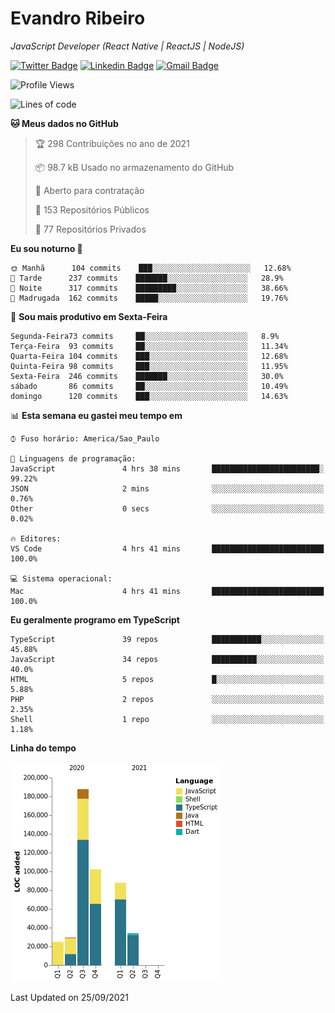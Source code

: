 # Evandro **Ribeiro**

*JavaScript Developer (React Native | ReactJS | NodeJS)*

[![Twitter Badge](https://img.shields.io/badge/-@ribeiroevandro-201B2D?style=flat-square&labelColor=201B2D&logo=twitter&logoColor=white&link=https://twitter.com/ribeiroevandro)](https://twitter.com/ribeiroevandro) 
[![Linkedin Badge](https://img.shields.io/badge/-Evandro%20Ribeiro-201B2D?style=flat-square&logo=Linkedin&logoColor=white&link=https://www.linkedin.com/in/ribeiroevandro)](https://www.linkedin.com/in/ribeiroevandro) 
[![Gmail Badge](https://img.shields.io/badge/-oi@ribeiroevandro.com.br-201B2D?style=flat-square&logo=Gmail&logoColor=white&link=mailto:oi@ribeiroevandro.com.br)](mailto:oi@ribeiroevandro.com.br)


<!--START_SECTION:waka-->
![Profile Views](http://img.shields.io/badge/Visualizac%C3%B5es%20do%20perfil-0-blue)

![Lines of code](https://img.shields.io/badge/Desde%20o%20Hello%20World%20eu%20escrevi-466053%20linhas%20de%20c%C3%B3digo-blue)

**🐱 Meus dados no GitHub** 

> 🏆 298 Contribuições no ano de 2021
 > 
> 📦 98.7 kB Usado no armazenamento do GitHub 
 > 
> 💼 Aberto para contratação
 > 
> 📜 153 Repositórios Públicos 
 > 
> 🔑 77 Repositórios Privados  
 > 
**Eu sou noturno 🦉** 

```text
🌞 Manhã      104 commits    ███░░░░░░░░░░░░░░░░░░░░░░   12.68% 
🌆 Tarde      237 commits    ███████░░░░░░░░░░░░░░░░░░   28.9% 
🌃 Noite      317 commits    █████████░░░░░░░░░░░░░░░░   38.66% 
🌙 Madrugada  162 commits    █████░░░░░░░░░░░░░░░░░░░░   19.76%

```
📅 **Sou mais produtivo em Sexta-Feira** 

```text
Segunda-Feira73 commits     ██░░░░░░░░░░░░░░░░░░░░░░░   8.9% 
Terça-Feira  93 commits     ██░░░░░░░░░░░░░░░░░░░░░░░   11.34% 
Quarta-Feira 104 commits    ███░░░░░░░░░░░░░░░░░░░░░░   12.68% 
Quinta-Feira 98 commits     ███░░░░░░░░░░░░░░░░░░░░░░   11.95% 
Sexta-Feira  246 commits    ███████░░░░░░░░░░░░░░░░░░   30.0% 
sábado       86 commits     ██░░░░░░░░░░░░░░░░░░░░░░░   10.49% 
domingo      120 commits    ███░░░░░░░░░░░░░░░░░░░░░░   14.63%

```


📊 **Esta semana eu gastei meu tempo em** 

```text
⌚︎ Fuso horário: America/Sao_Paulo

💬 Linguagens de programação: 
JavaScript               4 hrs 38 mins       ████████████████████████░   99.22% 
JSON                     2 mins              ░░░░░░░░░░░░░░░░░░░░░░░░░   0.76% 
Other                    0 secs              ░░░░░░░░░░░░░░░░░░░░░░░░░   0.02%

🔥 Editores: 
VS Code                  4 hrs 41 mins       █████████████████████████   100.0%

💻 Sistema operacional: 
Mac                      4 hrs 41 mins       █████████████████████████   100.0%

```

**Eu geralmente programo em TypeScript** 

```text
TypeScript               39 repos            ███████████░░░░░░░░░░░░░░   45.88% 
JavaScript               34 repos            ██████████░░░░░░░░░░░░░░░   40.0% 
HTML                     5 repos             █░░░░░░░░░░░░░░░░░░░░░░░░   5.88% 
PHP                      2 repos             ░░░░░░░░░░░░░░░░░░░░░░░░░   2.35% 
Shell                    1 repo              ░░░░░░░░░░░░░░░░░░░░░░░░░   1.18%

```


**Linha do tempo**

![Chart not found](https://raw.githubusercontent.com/ribeiroevandro/ribeiroevandro/master/charts/bar_graph.png) 


 Last Updated on 25/09/2021
<!--END_SECTION:waka-->
